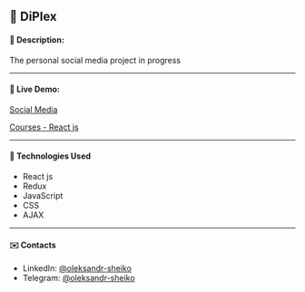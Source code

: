 ## :pushpin: DiPlex
#### :memo: Description: 

The personal social media project in progress 
___

#### :link: Live Demo: 
[Social Media](https://olexander96.github.io/social-media/)

[Courses - React js](https://www.youtube.com/playlist?list=PLcvhF2Wqh7DNVy1OCUpG3i5lyxyBWhGZ8)
___

#### :rocket: Technologies Used

* React js
* Redux
* JavaScript 
* CSS
* AJAX  
___

#### :envelope: Contacts
* LinkedIn: [@oleksandr-sheiko](https://www.linkedin.com/in/oleksandr-sheiko-74094224a/)
* Telegram: [@oleksandr-sheiko](https://t.me/oleksandrsheiko96)
